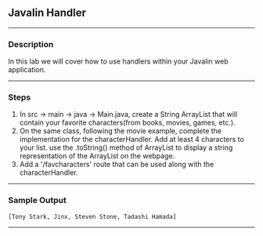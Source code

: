 ## Javalin Handler
---
### Description
In this lab we will cover how to use handlers within your Javalin web application.

---
### Steps
1. In src -> main -> java -> Main.java, create a String ArrayList that will contain your favorite characters(from books, movies, games, etc.).
2. On the same class, following the movie example, complete the implementation for the characterHandler. Add at least 4 characters to your list. use the .toString() method of ArrayList to display a string representation of the ArrayList on the webpage.
3. Add a '/favcharacters' route that can be used along with the characterHandler.
---
### Sample Output
```
[Tony Stark, Jinx, Steven Stone, Tadashi Hamada]
```
---
